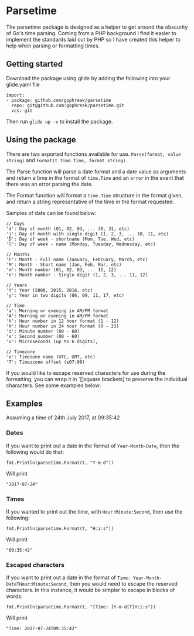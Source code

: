 # Parsetime

The parsetime package is designed as a helper to get around the obscurity of Go's time parsing. Coming from a PHP
background I find it easier to implement the standards laid out by PHP so I have created this helper to help when parsing
or formatting times.

## Getting started

Download the package using glide by adding the following into your glide.yaml file

```
import:
- package: github.com/gophreak/parsetime
  repo: git@github.com:gophreak/parsetime.git
  vcs: git
```

Then run `glide up -v` to install the package.

## Using the package

There are two exported functions available for use. `Parse(format, value string)` and `Format(t time.Time, format string)`.

The Parse function will parse a date format and a date value as arguments and return a time in the format of `time.Time`
and an `error` in the event that there was an error parsing the date.

The Format function will format a `time.Time` structure in the format given, and return a string representative of the 
time in the format requested.

Samples of date can be found below:

```
// Days
'd': Day of month (01, 02, 03, ... 30, 31, etc)
'j': Day of month with single digit (1, 2, 3, ... 10, 11, etc)
'D': Day of week - shortname (Mon, Tue, Wed, etc)
'l': Day of week - name (Monday, Tuesday, Wednesday, etc)

// Months
'F': Month - Full name (January, February, March, etc)
'M': Month - Short name (Jan, Feb, Mar, etc)
'm': Month number (01, 02, 03, ... 11, 12)
'n': Month number - Single digit (1, 2, 3, ... 11, 12)

// Years
'Y': Year (2006, 2015, 2016, etc) 
'y': Year in two digits (06, 09, 11, 17, etc)

// Time
'a': Morning or evening in AM/PM format
'A': Morning or evening in AM/PM format
'h': Hour number in 12 hour format (1 - 12)
'H': Hour number in 24 hour format (0 - 23)
'i': Minute number (00 - 60)
's': Second number (00 - 60)
'u': Microseconds (up to 6 digits),

// Timezone
'e': Timezone name (UTC, GMT, etc)
'T': Timezzone offset (±07:00)
```

If you would like to escape reserved characters for use during the formatting, you can wrap it in `[]square brackets] to
preserve the individual characters. See some examples below:

## Examples

Assuming a time of 24th July 2017, at 09:35:42
### Dates

If you want to print out a date in the format of `Year-Month-Date`, then the following would do that:
```
fmt.Println(parsetime.Format(t, "Y-m-d"))
```
Will print
```
"2017-07-24"
```

### Times
If you wanted to print out the time, with `Hour:Minute:Second`, then use the following:
```
fmt.Println(parsetime.Format(t, "H:i:s"))
```
Will print
```
"09:35:42"
```

### Escaped characters

If you want to print out a date in the format of `Time: Year-Month-DateTHour:Minute:Second`, then you would need to
escape the reserved characters. In this instance, it would be simpler to escape in blocks of words:

```
fmt.Println(parsetime.Format(t, "[Time: ]Y-m-d[T]H:i:s"))
```
Will print
```
"Time: 2017-07-24T09:35:42"
```
